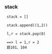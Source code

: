 ###  stack

```
 stack = []
 
 stack.append((1,2))
 
 l,r = stack.pop(0)
 
 ==> l = 1,r = 2
 题101、104
 
 
```